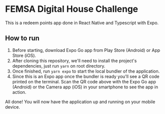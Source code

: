 # FEMSA Digital House Challenge

This is a redeem points app done in React Native and Typescript with Expo.

## How to run

1. Before starting, download Expo Go app from Play Store (Android) or App Store (iOS).
2. After cloning this repository, we'll need to install the project's dependencies, just run `yarn` on root directory.
3. Once finished, run `yarn expo` to start the local bundler of the application.
4. Since this is an Expo app once the bundler is ready you'll see a QR code printed on the terminal. Scan the QR code above with the Expo Go app (Android) or the Camera app (iOS) in your smartphone to see the app in action.

All done! You will now have the application up and running on your mobile device.
